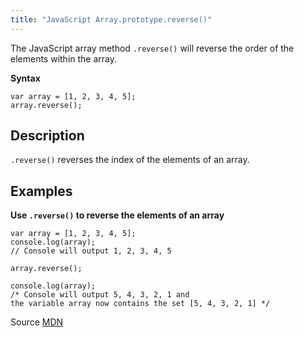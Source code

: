 ```yaml
---
title: "JavaScript Array.prototype.reverse()"
---
```


The JavaScript array method `.reverse()` will reverse the order of the elements within the array.

**Syntax**

    var array = [1, 2, 3, 4, 5];
    array.reverse();

## Description

`.reverse()` reverses the index of the elements of an array.

## Examples

**Use `.reverse()` to reverse the elements of an array**

    var array = [1, 2, 3, 4, 5];
    console.log(array);
    // Console will output 1, 2, 3, 4, 5

    array.reverse();

    console.log(array);
    /* Console will output 5, 4, 3, 2, 1 and
    the variable array now contains the set [5, 4, 3, 2, 1] */

Source [MDN](https://developer.mozilla.org/en-US/docs/Web/JavaScript/Reference/Global_Objects/Array/reverse)
